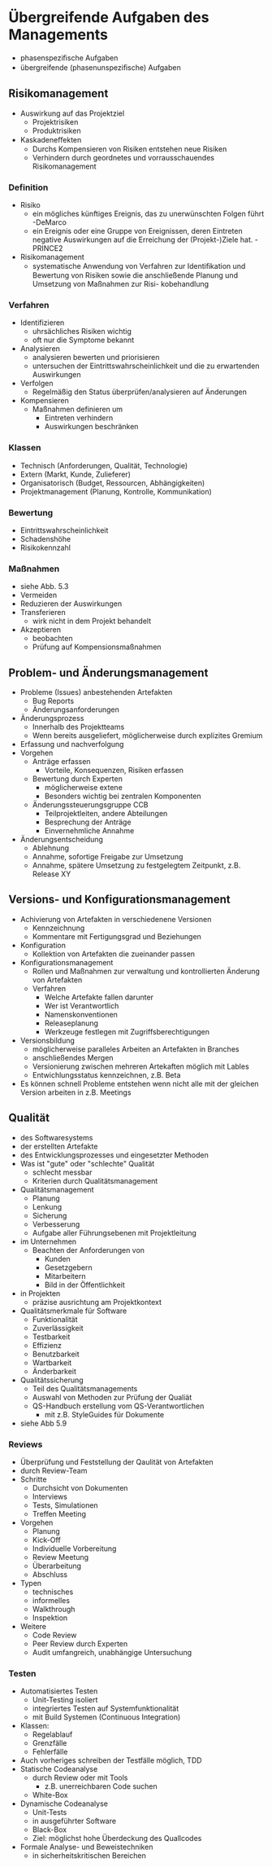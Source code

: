 # Übergreifende Aufgaben des Managements

- phasenspeziﬁsche Aufgaben
- übergreifende (phasenunspeziﬁsche) Aufgaben

## Risikomanagement
- Auswirkung auf das Projektziel
	- Projektrisiken
	- Produktrisiken
- Kaskadeneﬀekten
	- Durchs Kompensieren von Risiken entstehen neue Risiken
	- Verhindern durch geordnetes und vorrausschauendes Risikomanagement
	
	
### Definition
- Risiko
	- ein mögliches künftiges Ereignis, das zu unerwünschten Folgen führt -DeMarco
	-  ein Ereignis oder eine
		Gruppe von Ereignissen, deren Eintreten negative Auswirkungen auf die Erreichung der
		(Projekt-)Ziele hat. -PRINCE2
- Risikomanagement
	-  systematische Anwendung von Verfahren zur Identiﬁkation und Bewertung
		von Risiken sowie die anschließende Planung und Umsetzung von Maßnahmen zur Risi-
		kobehandlung

### Verfahren
- Identifizieren
	- uhrsächliches Risiken wichtig
	- oft nur die Symptome bekannt
- Analysieren
	- analysieren bewerten und priorisieren
	- untersuchen der Eintrittswahrscheinlichkeit und die zu erwartenden Auswirkungen
- Verfolgen
	- Regelmäßig den Status überprüfen/analysieren auf Änderungen
- Kompensieren
	- Maßnahmen definieren um
		- Eintreten verhindern
		- Auswirkungen beschränken

### Klassen
- Technisch (Anforderungen, Qualität, Technologie)
- Extern (Markt, Kunde, Zulieferer)
- Organisatorisch (Budget, Ressourcen, Abhängigkeiten)
- Projektmanagement (Planung, Kontrolle, Kommunikation)

### Bewertung
- Eintrittswahrscheinlichkeit
- Schadenshöhe
- Risikokennzahl

### Maßnahmen
- siehe Abb. 5.3
- Vermeiden
- Reduzieren der Auswirkungen
- Transferieren
	- wirk nicht in dem Projekt behandelt
- Akzeptieren
	- beobachten
	- Prüfung auf Kompensionsmaßnahmen
	
## Problem- und Änderungsmanagement
- Probleme (Issues) anbestehenden Artefakten
	- Bug Reports
	- Änderungsanforderungen
- Änderungsprozess
	- Innerhalb des Projektteams 
	- Wenn bereits ausgeliefert, möglicherweise durch explizites Gremium
- Erfassung und nachverfolgung
- Vorgehen
	- Anträge erfassen
		- Vorteile, Konsequenzen, Risiken erfassen
	- Bewertung durch Experten
		- möglicherweise extene
		- Besonders wichtig bei zentralen Komponenten
	- Änderungssteuerungsgruppe CCB
		- Teilprojektleiten, andere Abteilungen
		- Besprechung der Anträge
		- Einvernehmliche Annahme
- Änderungsentscheidung
	- Ablehnung
	- Annahme, sofortige Freigabe zur Umsetzung
	- Annahme, spätere Umsetzung zu festgelegtem Zeitpunkt, z.B. Release XY

## Versions- und Konfigurationsmanagement
- Achivierung von Artefakten in verschiedenene Versionen
	- Kennzeichnung
	- Kommentare mit Fertigungsgrad und Beziehungen
- Konfiguration
	- Kollektion von Artefakten die zueinander passen
- Konfigurationsmanagement
	- Rollen und Maßnahmen zur verwaltung und kontrollierten Änderung von Artefakten
	- Verfahren
		- Welche Artefakte fallen darunter
		- Wer ist Verantwortlich
		- Namenskonventionen
		- Releaseplanung
		- Werkzeuge festlegen mit Zugriffsberechtigungen
- Versionsbildung
	- möglicherweise paralleles Arbeiten an Artefakten in Branches
	- anschließendes Mergen
	- Versionierung zwischen mehreren Artekaften möglich mit Lables
	- Entwichlungsstatus kennzeichnen, z.B. Beta
- Es können schnell Probleme entstehen wenn nicht alle mit der gleichen Version arbeiten in z.B. Meetings

## Qualität
- des Softwaresystems
- der erstellten Artefakte
- des Entwicklungsprozesses und eingesetzter Methoden
- Was ist "gute" oder "schlechte" Qualität
	- schlecht messbar
	- Kriterien durch Qualitätsmanagement
- Qualitätsmanagement
	- Planung
	- Lenkung
	- Sicherung
	- Verbesserung
	- Aufgabe aller Führungsebenen mit Projektleitung
- im Unternehmen
	- Beachten der Anforderungen von
		- Kunden
		- Gesetzgebern
		- Mitarbeitern
		- Bild in der Öffentlichkeit
- in Projekten
	- präzise ausrichtung am Projektkontext
- Qualitätsmerkmale für Software
	- Funktionalität
	- Zuverlässigkeit
	- Testbarkeit
	- Effizienz
	- Benutzbarkeit
	- Wartbarkeit
	- Änderbarkeit
- Qualitätssicherung
	- Teil des Qualitätsmanagements
	- Auswahl von Methoden zur Prüfung der Qualiät
	- QS-Handbuch erstellung vom QS-Verantwortlichen
		- mit z.B. StyleGuides für Dokumente
- siehe Abb 5.9
### Reviews
- Überprüfung und Feststellung der Qaulität von Artefakten
- durch Review-Team
- Schritte
	- Durchsicht von Dokumenten
	- Interviews
	- Tests, Simulationen
	- Treffen Meeting
- Vorgehen
	- Planung
	- Kick-Off
	- Individuelle Vorbereitung
	- Review Meetung
	- Überarbeitung
	- Abschluss
- Typen
	- technisches
	- informelles
	- Walkthrough
	- Inspektion
- Weitere
	- Code Review
	- Peer Review durch Experten
	- Audit umfangreich, unabhängige Untersuchung
### Testen
- Automatisiertes Testen
	- Unit-Testing isoliert
	- integriertes Testen auf Systemfunktionalität
	- mit Build Systemen (Continuous Integration)
- Klassen:
	- Regelablauf
	- Grenzfälle
	- Fehlerfälle
- Auch vorheriges schreiben der Testfälle möglich, TDD
- Statische Codeanalyse
	- durch Review oder mit Tools
		- z.B. unerreichbaren Code suchen
	- White-Box
- Dynamische Codeanalyse
	- Unit-Tests
	- in ausgeführter Software
	- Black-Box
	- Ziel: möglichst hohe Überdeckung des Quallcodes
- Formale Analyse- und Beweistechniken
	- in sicherheitskritischen Bereichen
